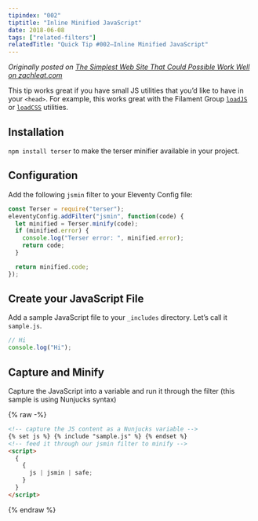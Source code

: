```yaml
---
tipindex: "002"
tiptitle: "Inline Minified JavaScript"
date: 2018-06-08
tags: ["related-filters"]
relatedTitle: "Quick Tip #002—Inline Minified JavaScript"
---
```


_Originally posted on [The Simplest Web Site That Could Possible Work Well on zachleat.com](https://www.zachleat.com/web/that-could-possibly-work/)_

This tip works great if you have small JS utilities that you’d like to have in your `<head>`. For example, this works great with the Filament Group [`loadJS`](https://github.com/filamentgroup/loadJS) or [`loadCSS`](https://github.com/filamentgroup/loadCSS) utilities.

## Installation

`npm install terser` to make the terser minifier available in your project.

## Configuration

Add the following `jsmin` filter to your Eleventy Config file:

```js
const Terser = require("terser");
eleventyConfig.addFilter("jsmin", function(code) {
  let minified = Terser.minify(code);
  if (minified.error) {
    console.log("Terser error: ", minified.error);
    return code;
  }

  return minified.code;
});
```

## Create your JavaScript File

Add a sample JavaScript file to your `_includes` directory. Let’s call it `sample.js`.

```js
// Hi
console.log("Hi");
```

## Capture and Minify

Capture the JavaScript into a variable and run it through the filter (this sample is using Nunjucks syntax)

{% raw -%}

```html
<!-- capture the JS content as a Nunjucks variable -->
{% set js %} {% include "sample.js" %} {% endset %}
<!-- feed it through our jsmin filter to minify -->
<script>
  {
    {
      js | jsmin | safe;
    }
  }
</script>
```

{% endraw %}

